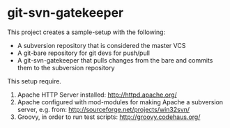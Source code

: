 
git-svn-gatekeeper
=================

This project creates a sample-setup with the following:
- A subversion repository that is considered the master VCS
- A git-bare repository for git devs for push/pull
- A git-svn-gatekeeper that pulls changes from the bare and commits them to the subversion repository

This setup require.

1. Apache HTTP Server installed: http://httpd.apache.org/
2. Apache configured with mod-modules for making Apache a subversion server, e.g. from: http://sourceforge.net/projects/win32svn/
3. Groovy, in order to run test scripts: http://groovy.codehaus.org/
